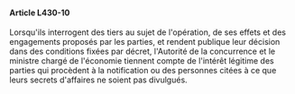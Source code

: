 #### Article L430-10

Lorsqu'ils interrogent des tiers au sujet de l'opération, de ses effets et des engagements proposés par les parties, et rendent publique leur décision dans des conditions fixées par décret, l'Autorité de la concurrence et le ministre chargé de l'économie tiennent compte de l'intérêt légitime des parties qui procèdent à la notification ou des personnes citées à ce que leurs secrets d'affaires ne soient pas divulgués.


